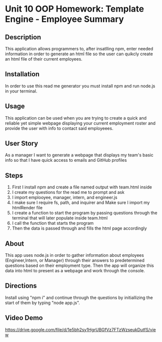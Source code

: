 # Unit 10 OOP Homework: Template Engine - Employee Summary


## Description 
This application allows programmers to, after insatlling npm, enter needed information in order to generate an html file so the user can quikcly create an html file of their current employees. 

## Installation
In order to use this read me generator you must install npm and run node.js in your terminal. 

## Usage 
This application can be used when you are trying to create a quick and reliable yet simple webpage displaying your current employment roster and provide the user with info to contact said employeees. 

## User Story 
As a manager
I want to generate a webpage that displays my team's basic info
so that I have quick access to emails and GitHub profiles


## Steps
1. First I install npm and create a file named output with team.html inside
2. I create my questions for the read me to prompt and ask
3. I import emplooyee, manager, intern, and engineer.js 
4. I make sure I require fs, path, and inquirer and Make sure I import my htmlRender file
5. I create a function to start the program by passing questions through the terminal that will later populate inside team.html
6. I call the function that starts the program
7. Then the data is passed through and fills the html page accordingly 


## About
This app uses node.js in order to gather information about employees (Engineer,Intern, or Manager) through their answers to predetermined questions based on their employment type. Then the app will organize this data into html to present as a webpage and work through the console. 

## Directions

Install using "npm i" and continue through the questions by initiallizing the start of them by typing "node app.js".

## Video Demo 
https://drive.google.com/file/d/1e5bh2sy1HgrUBGfVz7FTzWzseukDutfS/view
